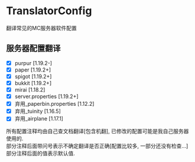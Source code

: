 # TranslatorConfig
翻译常见的MC服务器软件配置

## 服务器配置翻译
- [x] purpur [1.19.2-]
- [x] paper [1.19.2+]
- [x] spigot [1.19.2+]
- [x] bukkit [1.19.2+]
- [x] mirai [1.18.2]
- [x] server.properties [1.19.2+]
- [x] 弃用_paperbin.properties [1.12.2]
- [x] 弃用_tuinity [1.16.5]
- [x] 弃用_airplane [1.17.1]

所有配置注释均由自己查文档翻译[包含机翻], 已修改的配置可能是我自己服务器使用的.  
部分注释后面带问号表示不确定翻译是否正确[配置比较多, 一部分还没有检查...]部分注释后面的值表示默认值.  
